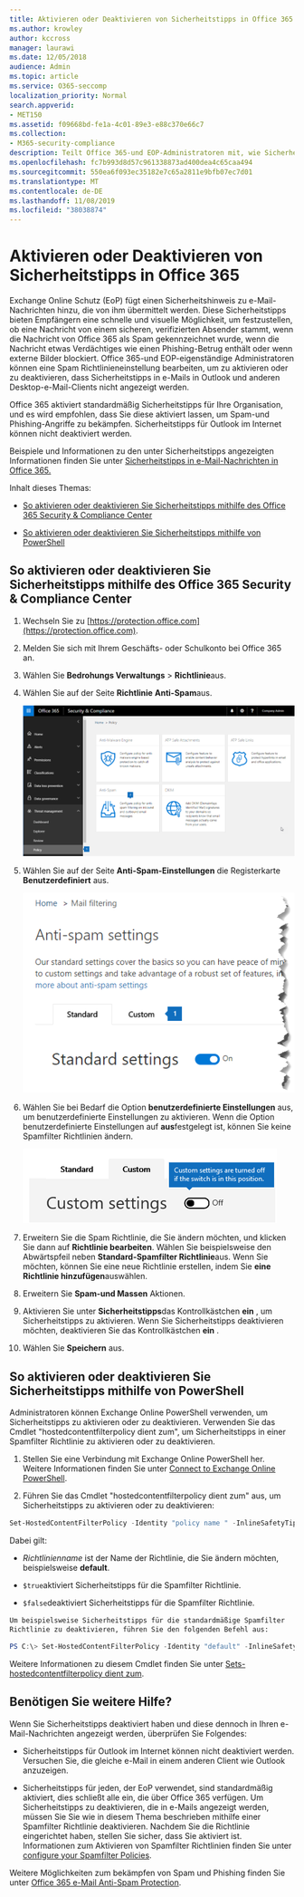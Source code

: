 ```yaml
---
title: Aktivieren oder Deaktivieren von Sicherheitstipps in Office 365
ms.author: krowley
author: kccross
manager: laurawi
ms.date: 12/05/2018
audience: Admin
ms.topic: article
ms.service: O365-seccomp
localization_priority: Normal
search.appverid:
- MET150
ms.assetid: f09668bd-fe1a-4c01-89e3-e88c370e66c7
ms.collection:
- M365-security-compliance
description: Teilt Office 365-und EOP-Administratoren mit, wie Sicherheitstipps in e-Mail-Nachrichten aktiviert und deaktiviert werden.
ms.openlocfilehash: fc7b993d8d57c961338873ad400dea4c65caa494
ms.sourcegitcommit: 550ea6f093ec35182e7c65a2811e9bfb07ec7d01
ms.translationtype: MT
ms.contentlocale: de-DE
ms.lasthandoff: 11/08/2019
ms.locfileid: "38038874"
---
```

# <a name="enable-or-disable-safety-tips-in-office-365"></a>Aktivieren oder Deaktivieren von Sicherheitstipps in Office 365

Exchange Online Schutz (EoP) fügt einen Sicherheitshinweis zu e-Mail-Nachrichten hinzu, die von ihm übermittelt werden. Diese Sicherheitstipps bieten Empfängern eine schnelle und visuelle Möglichkeit, um festzustellen, ob eine Nachricht von einem sicheren, verifizierten Absender stammt, wenn die Nachricht von Office 365 als Spam gekennzeichnet wurde, wenn die Nachricht etwas Verdächtiges wie einen Phishing-Betrug enthält oder wenn externe Bilder blockiert. Office 365-und EOP-eigenständige Administratoren können eine Spam Richtlinieneinstellung bearbeiten, um zu aktivieren oder zu deaktivieren, dass Sicherheitstipps in e-Mails in Outlook und anderen Desktop-e-Mail-Clients nicht angezeigt werden. 
  
Office 365 aktiviert standardmäßig Sicherheitstipps für Ihre Organisation, und es wird empfohlen, dass Sie diese aktiviert lassen, um Spam-und Phishing-Angriffe zu bekämpfen. Sicherheitstipps für Outlook im Internet können nicht deaktiviert werden.
  
Beispiele und Informationen zu den unter Sicherheitstipps angezeigten Informationen finden Sie unter [Sicherheitstipps in e-Mail-Nachrichten in Office 365.](safety-tips-in-office-365.md)
  
Inhalt dieses Themas:
  
- [So aktivieren oder deaktivieren Sie Sicherheitstipps mithilfe des Office 365 Security &amp; Compliance Center](enable-or-disable-safety-tips.md#SandCCsafetytip)

- [So aktivieren oder deaktivieren Sie Sicherheitstipps mithilfe von PowerShell](enable-or-disable-safety-tips.md#pshellsafetytip)

## <a name="to-enable-or-disable-safety-tips-by-using-the-office-365-security-amp-compliance-center"></a>So aktivieren oder deaktivieren Sie Sicherheitstipps mithilfe des Office 365 Security &amp; Compliance Center
<a name="SandCCsafetytip"> </a>

1. Wechseln Sie zu [https://protection.office.com](https://protection.office.com).

2. Melden Sie sich mit Ihrem Geschäfts- oder Schulkonto bei Office 365 an.

3. Wählen Sie **Bedrohungs Verwaltungs** \> **Richtlinie**aus.

4. Wählen Sie auf der Seite **Richtlinie** **Anti-Spam**aus.

    ![In diesem Screenshot wird gezeigt, wie Sie zur Seite Antispameinstellungen im Security &amp; Compliance Center gelangen.](../media/b8eb2ee3-2eb1-4ea2-b138-f6d7fb2e23de.png)
  
5. Wählen Sie auf der Seite **Anti-Spam-Einstellungen** die Registerkarte **Benutzerdefiniert** aus.

    ![Dieser Screenshot zeigt den Speicherort der benutzerdefinierten Registerkarte auf der Seite Anti-Spam-Einstellungen im &amp; Security Compliance Center.](../media/1d688d23-e6f3-4de5-84a7-e8ce31786193.png)
  
6. Wählen Sie bei Bedarf die Option **benutzerdefinierte Einstellungen** aus, um benutzerdefinierte Einstellungen zu aktivieren. Wenn die Option benutzerdefinierte Einstellungen auf **aus**festgelegt ist, können Sie keine Spamfilter Richtlinien ändern.

    ![Dieser Screenshot zeigt, dass benutzerdefinierte Anti-Spam-Filterrichtlinien Einstellungen deaktiviert wurden.](../media/94f900ad-b556-4a31-a3ac-acfcd72e71b8.png)
  
7. Erweitern Sie die Spam Richtlinie, die Sie ändern möchten, und klicken Sie dann auf **Richtlinie bearbeiten**. Wählen Sie beispielsweise den Abwärtspfeil neben **Standard-Spamfilter Richtlinie**aus. Wenn Sie möchten, können Sie eine neue Richtlinie erstellen, indem Sie **eine Richtlinie hinzufügen**auswählen.

8. Erweitern Sie **Spam-und Massen** Aktionen.

9. Aktivieren Sie unter **Sicherheitstipps**das Kontrollkästchen **ein** , um Sicherheitstipps zu aktivieren. Wenn Sie Sicherheitstipps deaktivieren möchten, deaktivieren Sie das Kontrollkästchen **ein** .

10. Wählen Sie **Speichern** aus.

## <a name="to-enable-or-disable-safety-tips-by-using-powershell"></a>So aktivieren oder deaktivieren Sie Sicherheitstipps mithilfe von PowerShell
<a name="pshellsafetytip"> </a>

Administratoren können Exchange Online PowerShell verwenden, um Sicherheitstipps zu aktivieren oder zu deaktivieren. Verwenden Sie das Cmdlet "hostedcontentfilterpolicy dient zum", um Sicherheitstipps in einer Spamfilter Richtlinie zu aktivieren oder zu deaktivieren.
  
1. Stellen Sie eine Verbindung mit Exchange Online PowerShell her. Weitere Informationen finden Sie unter [Connect to Exchange Online PowerShell](https://go.microsoft.com/fwlink/p/?LinkId=396554).

2. Führen Sie das Cmdlet "hostedcontentfilterpolicy dient zum" aus, um Sicherheitstipps zu aktivieren oder zu deaktivieren:

  ```powershell
  Set-HostedContentFilterPolicy -Identity "policy name " -InlineSafetyTipsEnabled <$true|$false>
  ```

Dabei gilt:

  -  *Richtlinienname* ist der Name der Richtlinie, die Sie ändern möchten, beispielsweise **default**.

  -  `$true`aktiviert Sicherheitstipps für die Spamfilter Richtlinie. 

  -  `$false`deaktiviert Sicherheitstipps für die Spamfilter Richtlinie. 

    Um beispielsweise Sicherheitstipps für die standardmäßige Spamfilter Richtlinie zu deaktivieren, führen Sie den folgenden Befehl aus:

  ```powershell
  PS C:\> Set-HostedContentFilterPolicy -Identity "default" -InlineSafetyTipsEnabled $false
  ```

Weitere Informationen zu diesem Cmdlet finden Sie unter [Sets-hostedcontentfilterpolicy dient zum](https://technet.microsoft.com/library/jj200781.aspx).

## <a name="still-need-help"></a>Benötigen Sie weitere Hilfe?
<a name="pshellsafetytip"> </a>

Wenn Sie Sicherheitstipps deaktiviert haben und diese dennoch in Ihren e-Mail-Nachrichten angezeigt werden, überprüfen Sie Folgendes:
  
- Sicherheitstipps für Outlook im Internet können nicht deaktiviert werden. Versuchen Sie, die gleiche e-Mail in einem anderen Client wie Outlook anzuzeigen.

- Sicherheitstipps für jeden, der EoP verwendet, sind standardmäßig aktiviert, dies schließt alle ein, die über Office 365 verfügen. Um Sicherheitstipps zu deaktivieren, die in e-Mails angezeigt werden, müssen Sie Sie wie in diesem Thema beschrieben mithilfe einer Spamfilter Richtlinie deaktivieren. Nachdem Sie die Richtlinie eingerichtet haben, stellen Sie sicher, dass Sie aktiviert ist. Informationen zum Aktivieren von Spamfilter Richtlinien finden Sie unter [configure your Spamfilter Policies](https://technet.microsoft.com/library/jj200684.aspx).

Weitere Möglichkeiten zum bekämpfen von Spam und Phishing finden Sie unter [Office 365 e-Mail Anti-Spam Protection](anti-spam-protection.md).
